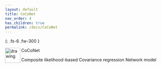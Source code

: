 ```yaml
---
layout: default
title: CoCoNet
nav_order: 4
has_children: true
permalink: /docs/CoCoNet
---
```



{: .fs-6 .fw-300 }

<img align="left" src="/image/coconuts.png" alt="drawing" width="50"/> CoCoNet

Composite likelihood-based Covariance regression Network model
